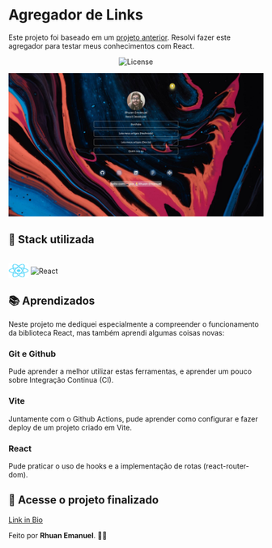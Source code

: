 # Agregador de Links

Este projeto foi baseado em um [projeto anterior](https://github.com/rhnrod/my-own-links).
Resolvi fazer este agregador para testar meus conhecimentos com React.

<p align="center">
  <img alt="License" src="https://img.shields.io/static/v1?label=license&message=MIT&color=49AA26&labelColor=000000">
</p>

<p align="center">
<img src='src/assets/link-in-bio__PRINT.jpg'>
</p>

## 🧰 Stack utilizada
<div style="display: inline_block"><br>
<img align="center" alt="React" height="30" width="40" src="https://raw.githubusercontent.com/devicons/devicon/1119b9f84c0290e0f0b38982099a2bd027a48bf1/icons/react/react-original.svg">
<img align="center" alt="React" height="30" width="40" src="https://cdn.jsdelivr.net/gh/devicons/devicon/icons/tailwindcss/tailwindcss-plain.svg">
</div>

## 📚 Aprendizados

Neste projeto me dediquei especialmente a compreender o funcionamento da biblioteca React, mas também aprendi algumas coisas novas:
### **Git** e **Github**
Pude aprender a melhor utilizar estas ferramentas, e aprender um pouco sobre Integração Continua (CI).

### **Vite**
Juntamente com o Github Actions, pude aprender como configurar e fazer deploy de um projeto criado em Vite.

### **React**
Pude praticar o uso de hooks e a implementação de rotas (react-router-dom).

## 🔗 Acesse o projeto finalizado
[Link in Bio](https://rhnrod.github.io/link-in-bio/)

Feito por **Rhuan Emanuel**. 👨‍💻
